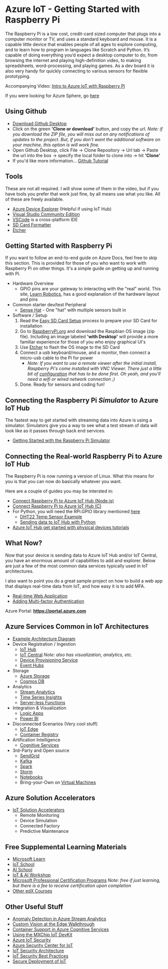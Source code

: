 # Azure IoT - Getting Started with Raspberry Pi
The Raspberry Pi is a low cost, credit-card sized computer that plugs into a computer monitor or TV, and uses a standard keyboard and mouse. It is a capable little device that enables people of all ages to explore computing, and to learn how to program in languages like Scratch and Python. It’s capable of doing everything you’d expect a desktop computer to do, from browsing the internet and playing high-definition video, to making spreadsheets, word-processing, and playing games.  As a dev board it is also very handy for quickly connecting to various sensors for flexible prototyping.

Accompanying Video: [Intro to Azure IoT with Raspberry Pi](https://youtu.be/4yd_kd2F6i8)

If you were looking for Azure Sphere, go [here](https://github.com/jasonerrett/AzureIoT_HelloSphere)

## Using Github
- [Download Github Desktop](https://desktop.github.com/)
- Click on the green **'Clone or download'** button, and copy the url.  *Note: if you download the ZIP file, you will miss out on any notifications of updates to the project.  But, if you don't want the additional software on your machine, this option is will work fine.*
- Open Github Desktop, click File -> Clone Repository -> Url tab -> Paste the url into the box -> specify the local folder to clone into -> hit **'Clone'**
- If you'd like more information... [Github Tutorial](https://lab.github.com/githubtraining/paths/first-day-on-github)

## Tools
These are not all required.  I will show some of them in the video, but if you have tools you prefer that work just fine, by all means use what you like.  All of these are freely available.
- [Azure Device Explorer](https://github.com/Azure/azure-iot-sdk-csharp/releases/download/2019-1-4/SetupDeviceExplorer.msi) (Helpful if using IoT Hub)
- [Visual Studio Community Edition](https://visualstudio.microsoft.com/vs/community/)
- [VSCode](https://code.visualstudio.com/Download) is a cross-platform IDE
- [SD Card Formatter](https://www.sdcard.org/downloads/formatter/)
- [Etcher](https://www.balena.io/etcher/)

## Getting Started with Raspberry Pi
If you want to follow an end-to-end guide on Azure Docs, feel free to skip this section.  This is provided for those of you who want to work with Raspberry Pi on other things.  It's a simple guide on getting up and running with Pi.
- Hardware Overview
    - GPIO pins are your gateway to interacting with the "real" world.  This site, [Learn Robotics](https://www.learnrobotics.org/blog/raspberry-pi-gpio/
), has a good explanation of the hardware layout and pins
- Common starter dev/test Peripheral
    - [Sense Hat](https://projects.raspberrypi.org/en/projects/getting-started-with-the-sense-hat) - One "hat" with multiple sensors built in
- Software / Setup
    1. Read the [Easy SD Card Setup](https://elinux.org/RPi_Easy_SD_Card_Setup) process to prepare your SD Card for installation
    2. Go to [RaspberryPi.org](https://www.raspberrypi.org/downloads/raspbian/) and download the Raspbian OS image (zip file).  Including an image labeled **'with Desktop'** will provide a more familiar experience for those of you who enjoy graphical UI's
    3. Use [Etcher](https://www.raspberrypi.org/documentation/installation/installing-images/README.md) to flash the OS image to the SD Card
    4. Connect a usb keyboard/mouse, and a monitor, then connect a micro-usb cable to the Pi for power
        - *Note: If you want to use a remote viewer after the initial install, Raspberry Pi's come installed with VNC Viewer.  There just a little bit of [configuration](https://www.realvnc.com/en/connect/docs/raspberry-pi.html#raspberry-pi-setup) that has to be done first. Oh yeah, and you'll need a wifi or wired network connection ;)*
    5. Done.  Ready for sensors and coding fun!

## Connecting the Raspberry Pi *Simulator* to Azure IoT Hub
The fastest way to get started with streaming data into Azure is using a simulator.  Simulators give you a way to see what a test stream of data will look like as it passes through back end services.
- [Getting Started with the Raspberry Pi Simulator](https://docs.microsoft.com/en-us/azure/iot-hub/iot-hub-raspberry-pi-web-simulator-get-started)


## Connecting the Real-world Raspberry Pi to Azure IoT Hub
The Raspberry Pi is now running a version of Linux.  What this means for you is that you can now do basically whatever you want.

Here are a couple of guides you may be intersted in:
- [Connect Raspberry Pi to Azure IoT Hub (Node.js)](https://docs.microsoft.com/en-us/azure/iot-hub/iot-hub-raspberry-pi-kit-node-get-started)
- [Connect Raspberry Pi to Azure IoT Hub (C)](https://docs.microsoft.com/en-us/azure/iot-hub/iot-hub-raspberry-pi-kit-c-get-started)
- For Python, you will need the RPi.GPIO library mentioned [here](https://www.raspberrypi-spy.co.uk/2012/05/install-rpi-gpio-python-library/)
    - [DHT22 Temp Sensor Example](https://pimylifeup.com/raspberry-pi-humidity-sensor-dht22/)
    - [Sending data to IoT Hub with Python](https://github.com/Azure-Samples/azure-iot-samples-python/archive/master.zip )
- [Azure IoT Hub get started with physical devices tutorials](https://docs.microsoft.com/en-us/azure/iot-hub/iot-hub-get-started-physical)

## What Now?
Now that your device is sending data to Azure IoT Hub and/or IoT Central, you have an enormous amount of capabilities to add and explorer.  Below are just a few of the most common data services typically used in IoT architectures.

I also want to point you do a great sample project on how to build a web app that displays real-time data from IoT, and how easy it is to add MFA.

- [Real-time Web Application](https://docs.microsoft.com/en-us/azure/iot-hub/iot-hub-live-data-visualization-in-web-apps)
- [Adding Multi-factor Authentication](https://docs.microsoft.com/en-us/azure/app-service/configure-authentication-provider-aad)


Azure Portal: **https://portal.azure.com**

## Azure Services Common in IoT Architectures
- [Example Architecture Diagram](images/AzureIoTArchitecture.png
)
- Device Registration / Ingestion
    - [IoT Hub](https://docs.microsoft.com/en-us/azure/iot-hub/about-iot-hub)
    - [IoT Central](https://docs.microsoft.com/en-us/azure/iot-central/overview-iot-central) *Note: also has visualization, analytics, etc.*
    - [Device Provisioning Service](https://docs.microsoft.com/en-us/azure/iot-dps/about-iot-dps)
    - [Event Hubs](https://docs.microsoft.com/en-us/azure/event-hubs/event-hubs-about)
- Storage
    - [Azure Storage](https://docs.microsoft.com/en-us/azure/storage/common/storage-introduction)
    - [Cosmos DB](https://docs.microsoft.com/en-us/azure/cosmos-db/introduction)
- Analytics
    - [Stream Analytics](https://docs.microsoft.com/en-us/azure/stream-analytics/stream-analytics-introduction)
    - [Time Series Insights](https://docs.microsoft.com/en-us/azure/time-series-insights/time-series-insights-update-overview)
    - [Server-less Functions](https://docs.microsoft.com/en-us/azure/azure-functions/functions-overview)
- Integration & Visualization
    - [Logic Apps](https://docs.microsoft.com/en-us/azure/logic-apps/logic-apps-overview)
    - [Power BI](https://docs.microsoft.com/en-us/power-bi/power-bi-overview)
- Disconnected Scenarios (Very cool stuff)
    - [IoT Edge](https://docs.microsoft.com/en-us/azure/iot-edge/about-iot-edge)
    - [Container Registry](https://docs.microsoft.com/en-us/azure/container-registry/container-registry-intro)
- Artification Intelligence
    - [Cognitive Services](https://docs.microsoft.com/en-us/azure/cognitive-services/)
- 3rd-Party and Open source
    - [SendGrid](https://docs.microsoft.com/en-us/azure/sendgrid-dotnet-how-to-send-email)
    - [Kafka](https://docs.microsoft.com/en-us/azure/hdinsight/kafka/apache-kafka-introduction)
    - [Spark](https://docs.microsoft.com/en-us/azure/hdinsight/spark/apache-spark-overview)
    - [Storm](https://docs.microsoft.com/en-us/azure/hdinsight/storm/apache-storm-overview)
    - [Notebooks](https://docs.microsoft.com/en-us/azure/notebooks/azure-notebooks-overview)
    - Bring-your-Own on [Virtual Machines](https://azure.microsoft.com/en-us/services/virtual-machines/)

## Azure Solution Accelerators
- [IoT Solution Accelerators](https://azure.microsoft.com/en-us/features/iot-accelerators/)
    - Remote Monitoring
    - Device Simulation
    - Connected Factory
    - Predictive Maintenance

## Free Supplemental Learning Materials
- [Microsoft Learn](https://docs.microsoft.com/en-us/learn/)
- [IoT School](https://iotschool.microsoft.com/)
- [AI School](https://aischool.microsoft.com/)
- [IoT & AI Workshop](https://github.com/kenhausman/ADSWorkshop)
- [Microsoft Professional Certification Programs](https://www.edx.org/course/?type=Professional%20Certificate&school=Microsoft%3A%20Microsoft) *Note: free if just learning, but there is a fee to receive certification upon completion*
- [Other edX Courses](https://www.edx.org/course?search_query=Azure)

## Other Useful Stuff
- [Anomaly Detection in Azure Stream Analytics](https://docs.microsoft.com/en-us/azure/stream-analytics/stream-analytics-machine-learning-anomaly-detection)
- [Custom Vision at the Edge Walkthrough](https://docs.microsoft.com/en-us/azure/iot-edge/tutorial-deploy-custom-vision)
- [Container Support in Azure Cognitive Services](https://docs.microsoft.com/en-us/azure/cognitive-services/cognitive-services-container-support)
- [Using the MXChip IoT DevKit](https://docs.microsoft.com/en-us/azure/iot-hub/iot-hub-arduino-iot-devkit-az3166-door-monitor)
- [Azure IoT Security](https://azure.microsoft.com/en-us/overview/iot/security/)
- [Azure Security Center for IoT](https://docs.microsoft.com/en-us/azure/asc-for-iot/overview)
- [IoT Security Architecture](https://docs.microsoft.com/en-us/azure/iot-fundamentals/iot-security-architecture)
- [IoT Security Best Practices](https://docs.microsoft.com/en-us/azure/iot-fundamentals/iot-security-best-practices)
- [Secure Deployment of IoT](https://docs.microsoft.com/en-us/azure/iot-fundamentals/iot-security-deployment)





 